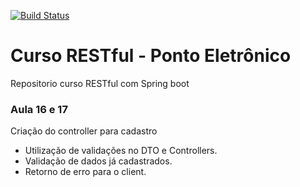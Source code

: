 [![Build Status](https://travis-ci.com/tulioviglione/ponto-eletronico.svg?branch=master)](https://travis-ci.com/tulioviglione/ponto-eletronico)

# Curso RESTful - Ponto Eletrônico
Repositorio curso RESTful com Spring boot

### Aula 16 e 17 ##
Criação do controller para cadastro
* Utilização de validações no DTO e Controllers.
* Validação de dados já cadastrados.
* Retorno de erro para o client.

